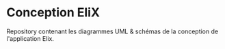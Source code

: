 # Conception EliX

Repository contenant les diagrammes UML & schémas de la conception de l'application Elix.

